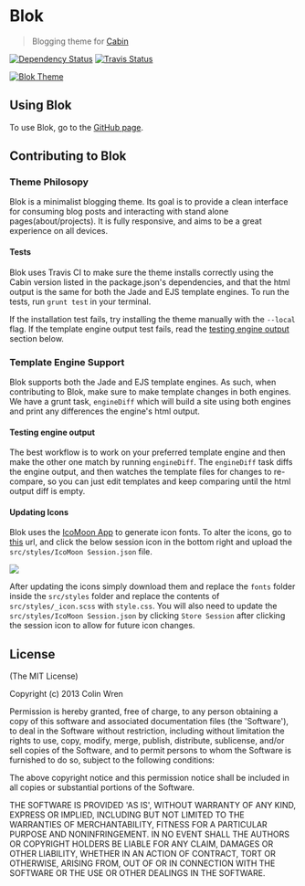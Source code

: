 # Blok
> Blogging theme for [Cabin](https://github.com/colinwren/Cabin)

[![Dependency Status](https://gemnasium.com/CabinJS/Blok.png)](https://gemnasium.com/CabinJS/Blok) [![Travis Status](https://travis-ci.org/CabinJS/Blok.png?branch=master)](https://travis-ci.org/CabinJS/Blok)

[![Blok Theme](http://i.imgur.com/CgppgNp.png)](http://cabinjs.github.io/Blok/)

## Using Blok

To use Blok, go to the [GitHub page](http://cabinjs.github.io/Blok/).

## Contributing to Blok

### Theme Philosopy

Blok is a minimalist blogging theme. Its goal is to provide a clean interface for consuming blog posts and interacting with stand alone pages(about/projects). It is fully responsive, and aims to be a great experience on all devices.

#### Tests

Blok uses Travis CI to make sure the theme installs correctly using the Cabin version listed in the package.json's dependencies, and that the html output is the same for both the Jade and EJS template engines. To run the tests, run `grunt test` in your terminal.

If the installation test fails, try installing the theme manually with the `--local` flag. If the template engine output test fails, read the [testing engine output](#testing-engine-output) section below.

### Template Engine Support

Blok supports both the Jade and EJS template engines. As such, when contributing to Blok, make sure to make template changes in both engines. We have a grunt task, `engineDiff` which will build a site using both engines and print any differences the engine's html output.

#### Testing engine output

The best workflow is to work on your preferred template engine and then make the other one match by running `engineDiff`. The `engineDiff` task diffs the engine output, and then watches the template files for changes to re-compare, so you can just edit templates and keep comparing until the html output diff is empty.

#### Updating Icons

Blok uses the [IcoMoon App](http://icomoon.io/app/) to generate icon fonts. To alter the icons, go to [this](http://icomoon.io/app/) url, and click the below session icon in the bottom right and upload the `src/styles/IcoMoon Session.json` file.

<img src="http://i.imgur.com/7fmXyfF.png">

After updating the icons simply download them and replace the `fonts` folder inside the `src/styles` folder and replace the contents of `src/styles/_icon.scss` with `style.css`. You will also need to update the `src/styles/IcoMoon Session.json` by clicking `Store Session` after clicking the session icon to allow for future icon changes.

## License

(The MIT License)

Copyright (c) 2013 Colin Wren

Permission is hereby granted, free of charge, to any person obtaining
a copy of this software and associated documentation files (the
'Software'), to deal in the Software without restriction, including
without limitation the rights to use, copy, modify, merge, publish,
distribute, sublicense, and/or sell copies of the Software, and to
permit persons to whom the Software is furnished to do so, subject to
the following conditions:

The above copyright notice and this permission notice shall be
included in all copies or substantial portions of the Software.

THE SOFTWARE IS PROVIDED 'AS IS', WITHOUT WARRANTY OF ANY KIND,
EXPRESS OR IMPLIED, INCLUDING BUT NOT LIMITED TO THE WARRANTIES OF
MERCHANTABILITY, FITNESS FOR A PARTICULAR PURPOSE AND NONINFRINGEMENT.
IN NO EVENT SHALL THE AUTHORS OR COPYRIGHT HOLDERS BE LIABLE FOR ANY
CLAIM, DAMAGES OR OTHER LIABILITY, WHETHER IN AN ACTION OF CONTRACT,
TORT OR OTHERWISE, ARISING FROM, OUT OF OR IN CONNECTION WITH THE
SOFTWARE OR THE USE OR OTHER DEALINGS IN THE SOFTWARE.
